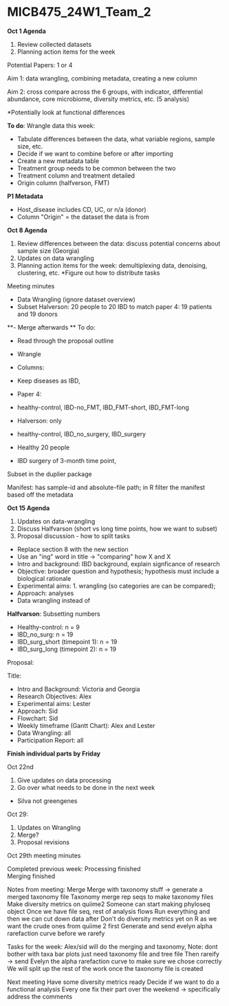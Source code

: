 # MICB475_24W1_Team_2

**Oct 1 Agenda** 
1. Review collected datasets 
2. Planning action items for the week

Potential Papers:
1 or 4

Aim 1: data wrangling, combining metadata, creating a new column

Aim 2: cross compare across the 6 groups, with indicator, differential abundance, core microbiome, diversity metrics, etc. (5 analysis)

*Potentially look at functional differences


**To do**:
Wrangle data this week:
- Tabulate differences between the data, what variable regions, sample size, etc.
- Decide if we want to combine before or after importing
- Create a new metadata table
- Treatment group needs to be common between the two
- Treatment column and treatment detailed
- Origin column (halfverson, FMT)

**P1 Metadata**
- Host_disease includes CD, UC, or n/a (donor)
- Column "Origin" = the dataset the data is from 


**Oct 8 Agenda** 
1. Review differences between the data: discuss potential concerns about sample size (Georgia)
3. Updates on data wrangling
4. Planning action items for the week: demultiplexing data, denoising, clustering, etc.
*Figure out how to distribute tasks


Meeting minutes
- Data Wrangling (ignore dataset overview)
- Subset Halverson: 20 people to 20 IBD to match paper 4: 19 patients and 19 donors

**- Merge afterwards
**
To do:
- Read through the proposal outline
- Wrangle

- Columns:
- Keep diseases as IBD, 

- Paper 4:
- healthy-control, IBD-no_FMT, IBD_FMT-short, IBD_FMT-long


- Halverson: only 
- healthy-control, IBD_no_surgery, IBD_surgery

- Healthy 20 people
- IBD surgery of 3-month time point, 


Subset in the duplier package

Manifest: has sample-id and absolute-file path; in R filter the manifest based off the metadata


**Oct 15 Agenda** 
1. Updates on data-wrangling
2. Discuss Halfvarson (short vs long time points, how we want to subset)
3. Proposal discussion - how to split tasks
- Replace section 8 with the new section
- Use an "ing" word in title -> "comparing" how X and X
- Intro and background: IBD background, explain signficance of research
- Objective: broader question and hypothesis; hypothesis must include a biological rationale
- Experimental aims: 1. wrangling (so categories are can be compared); 
- Approach: analyses
- Data wrangling instead of 

**Halfvarson**: Subsetting numbers
- Healthy-control: n = 9
- IBD_no_surg: n = 19
- IBD_surg_short (timepoint 1): n = 19
- IBD_surg_long (timepoint 2): n = 19

Proposal:

Title: 
- Intro and Background: Victoria and Georgia
- Research Objectives: Alex
- Experimental aims: Lester
- Approach: Sid
- Flowchart: Sid
- Weekly timeframe (Gantt Chart): Alex and Lester
- Data Wrangling: all
- Participation Report: all

**Finish individual parts by Friday**

Oct 22nd 
1. Give updates on data processing
2. Go over what needs to be done in the next week 

- Silva not greengenes

Oct 29:
1. Updates on Wrangling
2. Merge?
3. Proposal revisions


Oct 29th meeting minutes

Completed previous week: 
Processing finished  
Merging finished 

Notes from meeting: 
Merge 
Merge with taxonomy stuff → generate a merged taxonomy file Taxonomy 
merge rep seqs to make taxonomy files 
Make diversity metrics on quiime2 
Someone can start making phyloseq object 
Once we have file seq, rest of analysis flows 
Run everything and then we can cut down data after 
Don't do diversity metrics yet on R as we want the crude ones from quiime 2 first
Generate and send evelyn alpha rarefaction curve before we rarefy 

Tasks for the week:
Alex/sid will do the merging and taxonomy, 
Note: dont bother with taxa bar plots just need taxonomy file and tree file
Then rareify → send Evelyn the alpha rarefaction curve to make sure we chose correctly 
We will split up the rest of the work once the taxonomy file is created 

Next meeting 
Have some diversity metrics ready 
Decide if we want to do a functional analysis 
Every one fix their part over the weekend → specifically address the comments 







